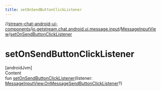 ```yaml
---
title: setOnSendButtonClickListener
---
```

//[stream-chat-android-ui-components](../../../index.md)/[io.getstream.chat.android.ui.message.input](../index.md)/[MessageInputView](index.md)/[setOnSendButtonClickListener](setOnSendButtonClickListener.md)



# setOnSendButtonClickListener  
[androidJvm]  
Content  
fun [setOnSendButtonClickListener](setOnSendButtonClickListener.md)(listener: [MessageInputView.OnMessageSendButtonClickListener](OnMessageSendButtonClickListener/index.md)?)  



